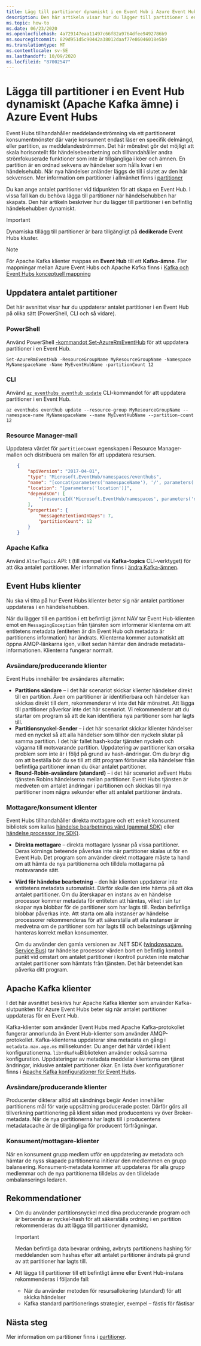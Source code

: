 ```yaml
---
title: Lägg till partitioner dynamiskt i en Event Hub i Azure Event Hubs
description: Den här artikeln visar hur du lägger till partitioner i en Event Hub dynamiskt i Azure Event Hubs.
ms.topic: how-to
ms.date: 06/23/2020
ms.openlocfilehash: 4a729147eaa11497c66f82a9764dfee9492786b9
ms.sourcegitcommit: 829d951d5c90442a38012daaf77e86046018e5b9
ms.translationtype: MT
ms.contentlocale: sv-SE
ms.lasthandoff: 10/09/2020
ms.locfileid: "87002547"
---
```

# <a name="dynamically-add-partitions-to-an-event-hub-apache-kafka-topic-in-azure-event-hubs"></a>Lägga till partitioner i en Event Hub dynamiskt (Apache Kafka ämne) i Azure Event Hubs
Event Hubs tillhandahåller meddelandeströmning via ett partitionerat konsumentmönster där varje konsument endast läser en specifik delmängd, eller partition, av meddelandeströmmen. Det här mönstret gör det möjligt att skala horisontellt för händelsebearbetning och tillhandahåller andra strömfokuserade funktioner som inte är tillgängliga i köer och ämnen. En partition är en ordnad sekvens av händelser som hålls kvar i en händelsehubb. När nya händelser anländer läggs de till i slutet av den här sekvensen. Mer information om partitioner i allmänhet finns i [partitioner](event-hubs-scalability.md#partitions)

Du kan ange antalet partitioner vid tidpunkten för att skapa en Event Hub. I vissa fall kan du behöva lägga till partitioner när händelsehubben har skapats. Den här artikeln beskriver hur du lägger till partitioner i en befintlig händelsehubben dynamiskt. 

> [!IMPORTANT]
> Dynamiska tillägg till partitioner är bara tillgängligt på **dedikerade** Event Hubs kluster.

> [!NOTE]
> För Apache Kafka klienter mappas en **Event Hub** till ett **Kafka-ämne**. Fler mappningar mellan Azure Event Hubs och Apache Kafka finns i [Kafka och Event Hubs konceptuell mappning](event-hubs-for-kafka-ecosystem-overview.md#kafka-and-event-hub-conceptual-mapping)


## <a name="update-the-partition-count"></a>Uppdatera antalet partitioner
Det här avsnittet visar hur du uppdaterar antalet partitioner i en Event Hub på olika sätt (PowerShell, CLI och så vidare).

### <a name="powershell"></a>PowerShell
Använd PowerShell [-kommandot Set-AzureRmEventHub](/powershell/module/azurerm.eventhub/Set-AzureRmEventHub?view=azurermps-6.13.0) för att uppdatera partitioner i en Event Hub. 

```azurepowershell-interactive
Set-AzureRmEventHub -ResourceGroupName MyResourceGroupName -Namespace MyNamespaceName -Name MyEventHubName -partitionCount 12
```

### <a name="cli"></a>CLI
Använd [`az eventhubs eventhub update`](/cli/azure/eventhubs/eventhub?view=azure-cli-latest#az-eventhubs-eventhub-update) CLI-kommandot för att uppdatera partitioner i en Event Hub. 

```azurecli-interactive
az eventhubs eventhub update --resource-group MyResourceGroupName --namespace-name MyNamespaceName --name MyEventHubName --partition-count 12
```

### <a name="resource-manager-template"></a>Resource Manager-mall
Uppdatera värdet för `partitionCount` egenskapen i Resource Manager-mallen och distribuera om mallen för att uppdatera resursen. 

```json
    {
        "apiVersion": "2017-04-01",
        "type": "Microsoft.EventHub/namespaces/eventhubs",
        "name": "[concat(parameters('namespaceName'), '/', parameters('eventHubName'))]",
        "location": "[parameters('location')]",
        "dependsOn": [
            "[resourceId('Microsoft.EventHub/namespaces', parameters('namespaceName'))]"
        ],
        "properties": {
            "messageRetentionInDays": 7,
            "partitionCount": 12
        }
    }
```

### <a name="apache-kafka"></a>Apache Kafka
Använd `AlterTopics` API: t (till exempel via **Kafka-topics** CLI-verktyget) för att öka antalet partitioner. Mer information finns i [ändra Kafka-ämnen](http://kafka.apache.org/documentation/#basic_ops_modify_topic). 

## <a name="event-hubs-clients"></a>Event Hubs klienter
Nu ska vi titta på hur Event Hubs klienter beter sig när antalet partitioner uppdateras i en händelsehubben. 

När du lägger till en partition i ett befintligt jämnt NAV tar Event Hub-klienten emot en `MessagingException` från tjänsten som informerar klienterna om att entitetens metadata (entiteten är din Event Hub och metadata är partitionens information) har ändrats. Klienterna kommer automatiskt att öppna AMQP-länkarna igen, vilket sedan hämtar den ändrade metadata-informationen. Klienterna fungerar normalt.

### <a name="senderproducer-clients"></a>Avsändare/producerande klienter
Event Hubs innehåller tre avsändares alternativ:

- **Partitions sändare** – i det här scenariot skickar klienter händelser direkt till en partition. Även om partitioner är identifierbara och händelser kan skickas direkt till dem, rekommenderar vi inte det här mönstret. Att lägga till partitioner påverkar inte det här scenariot. Vi rekommenderar att du startar om program så att de kan identifiera nya partitioner som har lagts till. 
- **Partitionsnyckel-Sender** – i det här scenariot skickar klienter händelser med en nyckel så att alla händelser som tillhör den nyckeln slutar på samma partition. I det här fallet hash-kodar tjänsten nyckeln och vägarna till motsvarande partition. Uppdatering av partitioner kan orsaka problem som inte är i följd på grund av hash-ändringar. Om du bryr dig om att beställa bör du se till att ditt program förbrukar alla händelser från befintliga partitioner innan du ökar antalet partitioner.
- **Round-Robin-avsändare (standard)** – i det här scenariot avEvent Hubs tjänsten Robins händelserna mellan partitioner. Event Hubs tjänsten är medveten om antalet ändringar i partitionen och skickas till nya partitioner inom några sekunder efter att antalet partitioner ändrats.

### <a name="receiverconsumer-clients"></a>Mottagare/konsument klienter
Event Hubs tillhandahåller direkta mottagare och ett enkelt konsument bibliotek som kallas [händelse bearbetnings värd (gammal SDK)](event-hubs-event-processor-host.md)  eller [händelse processor (ny SDK)](event-processor-balance-partition-load.md).

- **Direkta mottagare** – direkta mottagare lyssnar på vissa partitioner. Deras körnings beteende påverkas inte när partitioner skalas ut för en Event Hub. Det program som använder direkt mottagare måste ta hand om att hämta de nya partitionerna och tilldela mottagarna på motsvarande sätt.
- **Värd för händelse bearbetning** – den här klienten uppdaterar inte entitetens metadata automatiskt. Därför skulle den inte hämta på att öka antalet partitioner. Om du återskapar en instans av en händelse processor kommer metadata för entiteten att hämtas, vilket i sin tur skapar nya blobbar för de partitioner som har lagts till. Redan befintliga blobbar påverkas inte. Att starta om alla instanser av händelse processorer rekommenderas för att säkerställa att alla instanser är medvetna om de partitioner som har lagts till och belastnings utjämning hanteras korrekt mellan konsumenter.

    Om du använder den gamla versionen av .NET SDK ([windowsazure. Service Bus](https://www.nuget.org/packages/WindowsAzure.ServiceBus/)) tar händelse processor värden bort en befintlig kontroll punkt vid omstart om antalet partitioner i kontroll punkten inte matchar antalet partitioner som hämtats från tjänsten. Det här beteendet kan påverka ditt program. 

## <a name="apache-kafka-clients"></a>Apache Kafka klienter
I det här avsnittet beskrivs hur Apache Kafka klienter som använder Kafka-slutpunkten för Azure Event Hubs beter sig när antalet partitioner uppdateras för en Event Hub. 

Kafka-klienter som använder Event Hubs med Apache Kafka-protokollet fungerar annorlunda än Event Hub-klienter som använder AMQP-protokollet. Kafka-klienterna uppdaterar sina metadata en gång i `metadata.max.age.ms` millisekunder. Du anger det här värdet i klient konfigurationerna. `librdkafka`Biblioteken använder också samma konfiguration. Uppdateringar av metadata meddelar klienterna om tjänst ändringar, inklusive antalet partitioner ökar. En lista över konfigurationer finns i [Apache Kafka konfigurationer för Event Hubs](apache-kafka-configurations.md).

### <a name="senderproducer-clients"></a>Avsändare/producerande klienter
Producenter dikterar alltid att sändnings begär Anden innehåller partitionens mål för varje uppsättning producerade poster. Därför görs all tillverkning partitionering på klient sidan med producentens vy över Broker-metadata. När de nya partitionerna har lagts till i producentens metadatacache är de tillgängliga för producent förfrågningar.

### <a name="consumerreceiver-clients"></a>Konsument/mottagare-klienter
När en konsument grupp medlem utför en uppdatering av metadata och hämtar de nyss skapade partitionerna initierar den medlemmen en grupp balansering. Konsument-metadata kommer att uppdateras för alla grupp medlemmar och de nya partitionerna tilldelas av den tilldelade ombalanserings ledaren.

## <a name="recommendations"></a>Rekommendationer

- Om du använder partitionsnyckel med dina producerande program och är beroende av nyckel-hash för att säkerställa ordning i en partition rekommenderas du att lägga till partitioner dynamiskt. 

    > [!IMPORTANT]
    > Medan befintliga data bevarar ordning, avbryts partitionens hashing för meddelanden som hashas efter att antalet partitioner ändrats på grund av att partitioner har lagts till.
- Att lägga till partitioner till ett befintligt ämne eller Event Hub-instans rekommenderas i följande fall:
    - När du använder metoden för resursallokering (standard) för att skicka händelser
     - Kafka standard partitionerings strategier, exempel – fästis för fästisar


## <a name="next-steps"></a>Nästa steg
Mer information om partitioner finns i [partitioner](event-hubs-scalability.md#partitions).

